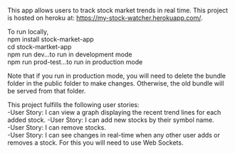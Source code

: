 This app allows users to track stock market trends in real time. 
This project is hosted on heroku at: https://my-stock-watcher.herokuapp.com/.

To run locally,   
npm install stock-market-app  
cd stock-martket-app  
npm run dev...to run in development mode     
npm run prod-test...to run in production mode  

Note that if you run in production mode, you will need to delete the bundle folder in the public folder to make changes. Otherwise, the old bundle will be served from that folder. 

This project fulfills the following user stories:  
-User Story: I can view a graph displaying the recent trend lines for each added stock. 
-User Story: I can add new stocks by their symbol name.  
-User Story: I can remove stocks.  
-User Story: I can see changes in real-time when any other user adds or removes a stock. For this you will need to use Web Sockets.